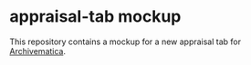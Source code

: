 # appraisal-tab mockup

This repository contains a mockup for a new appraisal tab for [Archivematica](http://archivematica.org).

